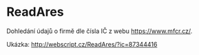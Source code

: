 # ReadAres

Dohledání údajů o firmě dle čísla IČ z webu https://www.mfcr.cz/.

Ukázka:
http://webscript.cz/ReadAres/?ic=87344416
